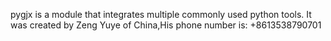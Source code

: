 pygjx is a module that integrates multiple commonly used python tools. It was created by Zeng Yuye of China,His phone number is: +8613538790701

